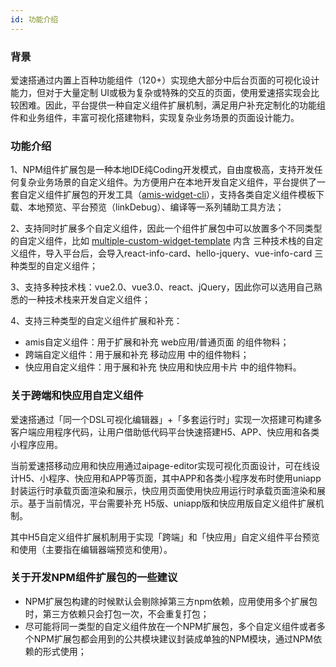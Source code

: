 ```yaml
---
id: 功能介绍
---
```


### 背景
爱速搭通过内置上百种功能组件（120+）实现绝大部分中后台页面的可视化设计能力，但对于大量定制 UI或极为复杂或特殊的交互的页面，使用爱速搭实现会比较困难。因此，平台提供一种自定义组件扩展机制，满足用户补充定制化的功能组件和业务组件，丰富可视化搭建物料，实现复杂业务场景的页面设计能力。

### 功能介绍
1、NPM组件扩展包是一种本地IDE纯Coding开发模式，自由度极高，支持开发任何复杂业务场景的自定义组件。为方便用户在本地开发自定义组件，平台提供了一套自定义组件扩展包的开发工具（[amis-widget-cli](https://github.com/aisuda/amis-widget-cli)），支持各类自定义组件模板下载、本地预览、平台预览（linkDebug）、编译等一系列辅助工具方法；

2、支持同时扩展多个自定义组件，因此一个组件扩展包中可以放置多个不同类型的自定义组件，比如 [multiple-custom-widget-template](https://github.com/aisuda/multiple-custom-widget-template) 内含 三种技术栈的自定义组件，导入平台后，会导入react-info-card、hello-jquery、vue-info-card 三种类型的自定义组件；

3、支持多种技术栈：vue2.0、vue3.0、react、jQuery，因此你可以选用自己熟悉的一种技术栈来开发自定义组件；

4、支持三种类型的自定义组件扩展和补充：
- amis自定义组件：用于扩展和补充 web应用/普通页面 的组件物料；
- 跨端自定义组件：用于展和补充 移动应用 中的组件物料；
- 快应用自定义组件：用于展和补充 快应用和快应用卡片 中的组件物料。

### 关于跨端和快应用自定义组件
爱速搭通过「同一个DSL可视化编辑器」+「多套运行时」实现一次搭建可构建多客户端应用程序代码，让用户借助低代码平台快速搭建H5、APP、快应用和各类小程序应用。

当前爱速搭移动应用和快应用通过aipage-editor实现可视化页面设计，可在线设计H5、小程序、快应用和APP等页面，其中APP和各类小程序发布时使用uniapp封装运行时承载页面渲染和展示，快应用页面使用快应用运行时承载页面渲染和展示。基于当前情况，平台需要补充 H5版、uniapp版和快应用版自定义组件扩展机制。

其中H5自定义组件扩展机制用于实现「跨端」和「快应用」自定义组件平台预览和使用（主要指在编辑器端预览和使用）。

### 关于开发NPM组件扩展包的一些建议
- NPM扩展包构建的时候默认会剔除掉第三方npm依赖，应用使用多个扩展包时，第三方依赖只会打包一次，不会重复打包；
- 尽可能将同一类型的自定义组件放在一个NPM扩展包，多个自定义组件或者多个NPM扩展包都会用到的公共模块建议封装成单独的NPM模块，通过NPM依赖的形式使用；